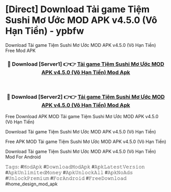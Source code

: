 # [Direct] Download Tải game Tiệm Sushi Mơ Ước MOD APK v4.5.0 (Vô Hạn Tiền) - ypbfw
Download Tải game Tiệm Sushi Mơ Ước MOD APK v4.5.0 (Vô Hạn Tiền) Free Mod APK

<div align="center">
<h3>🔴 Download [Server1] 👉👉 <a href="https://apk-comot.site?title=Tải_game_Tiệm_Sushi_Mơ_Ước_MOD_APK_v4.5.0_(Vô_Hạn_Tiền)">Tải game Tiệm Sushi Mơ Ước MOD APK v4.5.0 (Vô Hạn Tiền) Mod Apk</a></h3><br>

<h3>🔴 Download [Server2] 👉👉 <a href="https://apk-comot.site?title=Tải_game_Tiệm_Sushi_Mơ_Ước_MOD_APK_v4.5.0_(Vô_Hạn_Tiền)">Tải game Tiệm Sushi Mơ Ước MOD APK v4.5.0 (Vô Hạn Tiền) Mod Apk</a></h3>
</div>


Free Download APK MOD Tải game Tiệm Sushi Mơ Ước MOD APK v4.5.0 (Vô Hạn Tiền)

Download Tải game Tiệm Sushi Mơ Ước MOD APK v4.5.0 (Vô Hạn Tiền) 

Free APK MOD Tải game Tiệm Sushi Mơ Ước MOD APK v4.5.0 (Vô Hạn Tiền) 

Download Tải game Tiệm Sushi Mơ Ước MOD APK v4.5.0 (Vô Hạn Tiền) Mod For Android

𝚃𝚊𝚐𝚜: #𝙼𝚘𝚍𝙰𝚙𝚔 #𝙳𝚘𝚠𝚗𝚕𝚘𝚊𝚍𝙼𝚘𝚍𝙰𝚙𝚔 #𝙰𝚙𝚔𝙻𝚊𝚝𝚎𝚜𝚝𝚅𝚎𝚛𝚜𝚒𝚘𝚗 #𝙰𝚙𝚔𝚄𝚗𝚕𝚒𝚖𝚒𝚝𝚎𝚍𝙼𝚘𝚗𝚎𝚢 #𝙰𝚙𝚔𝚄𝚗𝚕𝚘𝚌𝚔𝙰𝚕𝚕 #𝙰𝚙𝚔𝙽𝚘𝙰𝚍𝚜 #𝚄𝚗𝚕𝚘𝚌𝚔𝙿𝚛𝚎𝚖𝚒𝚞𝚖 #𝙵𝚘𝚛𝙰𝚗𝚍𝚛𝚘𝚒𝚍 #𝙵𝚛𝚎𝚎𝙳𝚘𝚠𝚗𝚕𝚘𝚊𝚍 #home_design_mod_apk